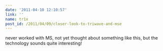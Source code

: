 ```yaml
---
date: '2011-04-10 12:10:57'
link: ''
name: tr1x
post_id: /2011/04/09/closer-look-to-triwave-and-mse
---
```


never worked with MS, not yet thought about something like this, but the technology sounds quite interesting!